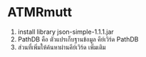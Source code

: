 # ATMRmutt
 1. install library json-simple-1.1.1.jar
 2. PathDB คือ ตัวแปรเก็บฐานข้อมูล คีย์เวิร์ด PathDB
 3. ส่วนที่เพิ่มให้ค้นหาผ่านคีย์เวิร์ด เพิ่มเติม